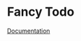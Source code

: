 # Fancy Todo

[Documentation](https://documenter.getpostman.com/view/8728891/SVtN4XkQ?version=latest)